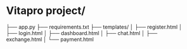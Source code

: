 # Vitapro project/
├── app.py
├── requirements.txt
├── templates/
│   ├── register.html
│   ├── login.html
│   ├── dashboard.html
│   ├── chat.html
│   ├── exchange.html
│   └── payment.html
